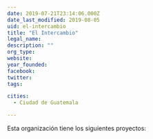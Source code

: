 ```yaml
---
date: 2019-07-21T23:14:06.000Z
date_last_modified: 2019-08-05
uid: el-intercambio
title: "El Intercambio"
legal_name: 
description: ""
org_type: 
website: 
year_founded: 
facebook: 
twitter: 
tags:

cities: 
  - Ciudad de Guatemala

---
```


Esta organización tiene los siguientes proyectos:


